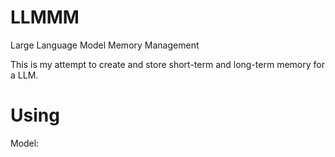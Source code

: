 # LLMMM

Large Language Model Memory Management

This is my attempt to create and store short-term and long-term memory for a LLM.

# Using

Model:
